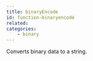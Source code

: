 ```yaml
---
title: binaryEncode
id: function-binaryencode
related:
categories:
    - binary
---
```


Converts binary data to a string.